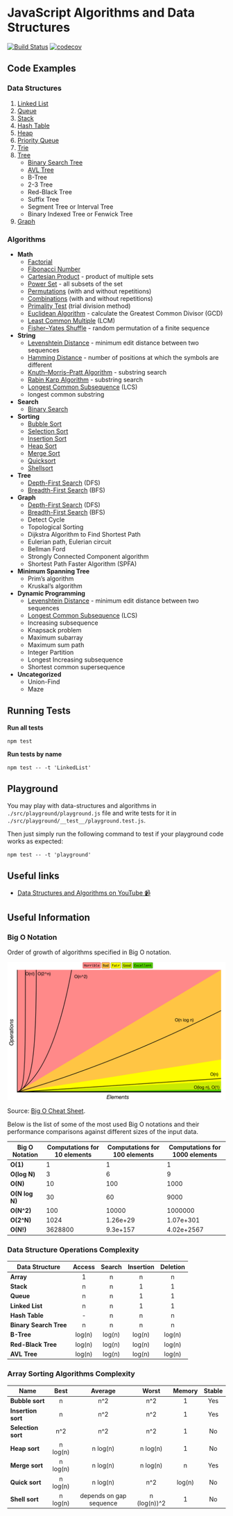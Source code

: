 # JavaScript Algorithms and Data Structures

[![Build Status](https://travis-ci.org/trekhleb/javascript-algorithms.svg?branch=master)](https://travis-ci.org/trekhleb/javascript-algorithms)
[![codecov](https://codecov.io/gh/trekhleb/javascript-algorithms/branch/master/graph/badge.svg)](https://codecov.io/gh/trekhleb/javascript-algorithms)

## Code Examples

### Data Structures

1. [Linked List](https://github.com/trekhleb/javascript-algorithms/tree/master/src/data-structures/linked-list)
2. [Queue](https://github.com/trekhleb/javascript-algorithms/tree/master/src/data-structures/queue)
3. [Stack](https://github.com/trekhleb/javascript-algorithms/tree/master/src/data-structures/stack)
4. [Hash Table](https://github.com/trekhleb/javascript-algorithms/tree/master/src/data-structures/hash-table)
5. [Heap](https://github.com/trekhleb/javascript-algorithms/tree/master/src/data-structures/heap)
6. [Priority Queue](https://github.com/trekhleb/javascript-algorithms/tree/master/src/data-structures/priority-queue)
7. [Trie](https://github.com/trekhleb/javascript-algorithms/tree/master/src/data-structures/trie)
8. [Tree](https://github.com/trekhleb/javascript-algorithms/tree/master/src/data-structures/tree)
    * [Binary Search Tree](https://github.com/trekhleb/javascript-algorithms/tree/master/src/data-structures/tree/binary-search-tree)
    * [AVL Tree](https://github.com/trekhleb/javascript-algorithms/tree/master/src/data-structures/tree/avl-tree)
    * B-Tree
    * 2-3 Tree
    * Red-Black Tree
    * Suffix Tree
    * Segment Tree or Interval Tree
    * Binary Indexed Tree or Fenwick Tree
9. [Graph](https://github.com/trekhleb/javascript-algorithms/tree/master/src/data-structures/graph)

### Algorithms

* **Math**
  * [Factorial](https://github.com/trekhleb/javascript-algorithms/tree/master/src/algorithms/math/factorial)
  * [Fibonacci Number](https://github.com/trekhleb/javascript-algorithms/tree/master/src/algorithms/math/fibonacci)
  * [Cartesian Product](https://github.com/trekhleb/javascript-algorithms/tree/master/src/algorithms/math/cartesian-product) - product of multiple sets
  * [Power Set](https://github.com/trekhleb/javascript-algorithms/tree/master/src/algorithms/math/power-set) - all subsets of the set
  * [Permutations](https://github.com/trekhleb/javascript-algorithms/tree/master/src/algorithms/math/permutations) (with and without repetitions)
  * [Combinations](https://github.com/trekhleb/javascript-algorithms/tree/master/src/algorithms/math/combinations) (with and without repetitions)  
  * [Primality Test](https://github.com/trekhleb/javascript-algorithms/tree/master/src/algorithms/math/primality-test) (trial division method)
  * [Euclidean Algorithm](https://github.com/trekhleb/javascript-algorithms/tree/master/src/algorithms/math/euclidean-algorithm) - calculate the Greatest Common Divisor (GCD)
  * [Least Common Multiple](https://github.com/trekhleb/javascript-algorithms/tree/master/src/algorithms/math/least-common-multiple) (LCM)
  * [Fisher–Yates Shuffle](https://github.com/trekhleb/javascript-algorithms/tree/master/src/algorithms/math/fisher-yates) - random permutation of a finite sequence
* **String**
  * [Levenshtein Distance](https://github.com/trekhleb/javascript-algorithms/tree/master/src/algorithms/string/levenshtein-distance) - minimum edit distance between two sequences
  * [Hamming Distance](https://github.com/trekhleb/javascript-algorithms/tree/master/src/algorithms/string/hamming-distance) - number of positions at which the symbols are different
  * [Knuth–Morris–Pratt Algorithm](https://github.com/trekhleb/javascript-algorithms/tree/master/src/algorithms/string/knuth-morris-pratt) - substring search
  * [Rabin Karp Algorithm](https://github.com/trekhleb/javascript-algorithms/tree/master/src/algorithms/string/rabin-karp) - substring search
  * [Longest Common Subsequence](https://github.com/trekhleb/javascript-algorithms/tree/master/src/algorithms/string/longest-common-subsequnce) (LCS)
  * longest common substring
* **Search**
  * [Binary Search](https://github.com/trekhleb/javascript-algorithms/tree/master/src/algorithms/search/binary-search)
* **Sorting**
  * [Bubble Sort](https://github.com/trekhleb/javascript-algorithms/tree/master/src/algorithms/sorting/bubble-sort)
  * [Selection Sort](https://github.com/trekhleb/javascript-algorithms/tree/master/src/algorithms/sorting/selection-sort)
  * [Insertion Sort](https://github.com/trekhleb/javascript-algorithms/tree/master/src/algorithms/sorting/insertion-sort)
  * [Heap Sort](https://github.com/trekhleb/javascript-algorithms/tree/master/src/algorithms/sorting/heap-sort)
  * [Merge Sort](https://github.com/trekhleb/javascript-algorithms/tree/master/src/algorithms/sorting/merge-sort)
  * [Quicksort](https://github.com/trekhleb/javascript-algorithms/tree/master/src/algorithms/sorting/quick-sort)
  * [Shellsort](https://github.com/trekhleb/javascript-algorithms/tree/master/src/algorithms/sorting/shell-sort)
* **Tree**  
  * [Depth-First Search](https://github.com/trekhleb/javascript-algorithms/tree/master/src/algorithms/tree/depth-first-search) (DFS)
  * [Breadth-First Search](https://github.com/trekhleb/javascript-algorithms/tree/master/src/algorithms/tree/breadth-first-search) (BFS)
* **Graph**
  * [Depth-First Search](https://github.com/trekhleb/javascript-algorithms/tree/master/src/algorithms/graph/depth-first-search) (DFS)
  * [Breadth-First Search](https://github.com/trekhleb/javascript-algorithms/tree/master/src/algorithms/graph/breadth-first-search) (BFS)
  * Detect Cycle
  * Topological Sorting
  * Dijkstra Algorithm to Find Shortest Path
  * Eulerian path, Eulerian circuit
  * Bellman Ford
  * Strongly Connected Component algorithm
  * Shortest Path Faster Algorithm (SPFA)
* **Minimum Spanning Tree**
  * Prim’s algorithm
  * Kruskal’s algorithm
* **Dynamic Programming**
  * [Levenshtein Distance](https://github.com/trekhleb/javascript-algorithms/tree/master/src/algorithms/string/levenshtein-distance) - minimum edit distance between two sequences
  * [Longest Common Subsequence](https://github.com/trekhleb/javascript-algorithms/tree/master/src/algorithms/string/longest-common-subsequnce) (LCS)
  * Increasing subsequence
  * Knapsack problem
  * Maximum subarray
  * Maximum sum path
  * Integer Partition
  * Longest Increasing subsequence
  * Shortest common supersequence
* **Uncategorized**  
  * Union-Find
  * Maze
  

## Running Tests

**Run all tests**
```
npm test
```

**Run tests by name**
```
npm test -- -t 'LinkedList'
```

## Playground

You may play with data-structures and algorithms in `./src/playground/playground.js` file and write
tests for it in `./src/playground/__test__/playground.test.js`.

Then just simply run the following command to test if your playground code works as expected:

```
npm test -- -t 'playground'
```

## Useful links

* [Data Structures and Algorithms on YouTube 📹](https://www.youtube.com/playlist?list=PLLXdhg_r2hKA7DPDsunoDZ-Z769jWn4R8)

## Useful Information

### Big O Notation
    
Order of growth of algorithms specified in Big O notation.
    
![Big O graphs](https://github.com/trekhleb/javascript-algorithms/blob/master/assets/big-o-graph.png)

Source: [Big O Cheat Sheet](http://bigocheatsheet.com/).
    
Below is the list of some of the most used Big O notations and their performance comparisons against different sizes of the input data.

| Big O Notation | Computations for 10 elements | Computations for 100 elements | Computations for 1000 elements  |
| -------------- | ---------------------------- | ----------------------------- | ------------------------------- |
| **O(1)**       | 1                            | 1                             | 1                               |
| **O(log N)**   | 3                            | 6                             | 9                               |
| **O(N)**       | 10                           | 100                           | 1000                            |
| **O(N log N)** | 30                           | 60                            | 9000                            |
| **O(N^2)**     | 100                          | 10000                         | 1000000                         |
| **O(2^N)**     | 1024                         | 1.26e+29                      | 1.07e+301                       |
| **O(N!)**      | 3628800                      | 9.3e+157                      | 4.02e+2567                      |

### Data Structure Operations Complexity
        
| Data Structure          | Access    | Search    | Insertion | Deletion  |
| ----------------------- | :-------: | :-------: | :-------: | :-------: | 
| **Array**               | 1         | n         | n         | n         |
| **Stack**               | n         | n         | 1         | 1         |
| **Queue**               | n         | n         | 1         | 1         | 
| **Linked List**         | n         | n         | 1         | 1         |
| **Hash Table**          | -         | n         | n         | n         |
| **Binary Search Tree**  | n         | n         | n         | n         |
| **B-Tree**              | log(n)    | log(n)    | log(n)    | log(n)    |
| **Red-Black Tree**      | log(n)    | log(n)    | log(n)    | log(n)    |
| **AVL Tree**            | log(n)    | log(n)    | log(n)    | log(n)    |

### Array Sorting Algorithms Complexity

| Name                  | Best      | Average   | Worst         | Memory    | Stable    |
| --------------------- | :-------: | :-------: | :-----------: | :-------: | :-------: |
| **Bubble sort**       | n         | n^2       | n^2           | 1         | Yes       |
| **Insertion sort**    | n         | n^2       | n^2           | 1         | Yes       |
| **Selection sort**    | n^2       | n^2       | n^2           | 1         | No        |
| **Heap sort**         | n log(n)  | n log(n)  | n log(n)      | 1         | No        |
| **Merge sort**        | n log(n)  | n log(n)  | n log(n)      | n         | Yes       |
| **Quick sort**        | n log(n)  | n log(n)  | n^2           | log(n)    | No        |
| **Shell sort**        | n log(n)  | depends on gap sequence  | n (log(n))^2  | 1         | No        |
